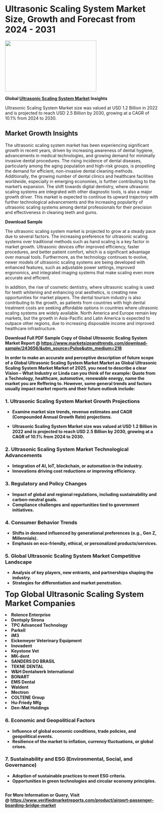<H1>Ultrasonic Scaling System Market Size, Growth and Forecast from 2024 - 2031</H1><img class="aligncenter size-medium wp-image-584254" src="https://thirdeyenews.in/wp-content/uploads/2024/09/Global-Market-Research-300x168.jpeg" alt="" width="300" height="168" /><p><strong>Global&nbsp;<a href="https://www.marketsizeandtrends.com/download-sample/243656/&amp;utm_source=Pulse&amp;utm_medium=218">Ultrasonic Scaling System Market</a> Insights</strong></p><p>Ultrasonic Scaling System Market size was valued at USD 1.2 Billion in 2022 and is projected to reach USD 2.5 Billion by 2030, growing at a CAGR of 10.1% from 2024 to 2030.</p><p><h2>Market Growth Insights</h2> <p>The ultrasonic scaling system market has been experiencing significant growth in recent years, driven by increasing awareness of dental hygiene, advancements in medical technologies, and growing demand for minimally invasive dental procedures. The rising incidence of dental diseases, particularly among the aging population and high-risk groups, is propelling the demand for efficient, non-invasive dental cleaning methods. Additionally, the growing number of dental clinics and healthcare facilities worldwide, especially in emerging economies, is further contributing to the market’s expansion. The shift towards digital dentistry, where ultrasonic scaling systems are integrated with other diagnostic tools, is also a major growth driver. This market is expected to continue its upward trajectory with further technological advancements and the increasing popularity of ultrasonic scaling systems among dental professionals for their precision and effectiveness in cleaning teeth and gums.</p> <p><strong>Download Sample</strong></p> <p>The ultrasonic scaling system market is projected to grow at a steady pace due to several factors. The increasing preference for ultrasonic scaling systems over traditional methods such as hand scaling is a key factor in market growth. Ultrasonic devices offer improved efficiency, faster procedures, and better patient comfort, which is a significant advantage over manual tools. Furthermore, as the technology continues to evolve, newer models of ultrasonic scaling systems are being developed with enhanced features, such as adjustable power settings, improved ergonomics, and integrated imaging systems that make scaling even more accurate and efficient.</p> <p>In addition, the rise of cosmetic dentistry, where ultrasonic scaling is used for teeth whitening and enhancing oral aesthetics, is creating new opportunities for market players. The dental tourism industry is also contributing to the growth, as patients from countries with high dental treatment costs are seeking affordable options in countries where ultrasonic scaling systems are widely available. North America and Europe remain key markets, but the growth in Asia-Pacific and Latin America is expected to outpace other regions, due to increasing disposable income and improved healthcare infrastructure.</p> <p><strong></p><p><span class=""><strong>Download Full PDF Sample Copy of Global Ultrasonic Scaling System Market Report</strong> @ <a href="https://www.marketsizeandtrends.com/download-sample/243656/&amp;utm_source=Pulse&amp;utm_medium=218" target="_blank">https://www.marketsizeandtrends.com/download-sample/243656/&amp;utm_source=Pulse&amp;utm_medium=218</a></span></p><p>In order to make an accurate and perceptive description of future scope of a Global&nbsp;Ultrasonic Scaling System Market Market as Global&nbsp;Ultrasonic Scaling System Market Market of 2025, you need to describe a clear Vision &ndash; What Industry or Linda can you think of for example: Quote from a Technology, healthcare, automotive, renewable energy, name the market you are Reffering to. However, some general trends and factors usually impact market reports and their future outlook include:</p><h3>1.&nbsp;<strong>Ultrasonic Scaling System Market Growth Projections</strong></h3><ul><li>Examine market size trends, revenue estimates and CAGR (Compounded Annual Growth Rate) projections.</li><li><p>Ultrasonic Scaling System Market size was valued at USD 1.2 Billion in 2022 and is projected to reach USD 2.5 Billion by 2030, growing at a CAGR of 10.1% from 2024 to 2030.</p></li></ul><h3>2.&nbsp;<strong>Ultrasonic Scaling System Market Technological Advancements</strong></h3><ul><li>Integration of AI, IoT, blockchain, or automation in the industry.</li><li>Innovations driving cost reductions or improving efficiency.</li></ul><h3>3.&nbsp;<strong>Regulatory and Policy Changes</strong></h3><ul><li>Impact of global and regional regulations, including sustainability and carbon-neutral goals.</li><li>Compliance challenges and opportunities tied to government initiatives.</li></ul><h3>4.&nbsp;<strong>Consumer Behavior Trends</strong></h3><ul><li>Shifts in demand influenced by generational preferences (e.g., Gen Z, Millennials).</li><li>Emphasis on eco-friendly, ethical, or personalized products/services.</li></ul><h3>5.&nbsp;<strong>Global Ultrasonic Scaling System Market Competitive Landscape</strong></h3><ul><li>Analysis of key players, new entrants, and partnerships shaping the industry.</li><li>Strategies for differentiation and market penetration.</li></ul><p data-pm-slice="1 1 []"><span style="color: inherit; font-family: inherit; font-size: 25px;">Top Global Ultrasonic Scaling System Market Companies</span></p><div class="" data-test-id=""><p><li>Rolence Enterprise</li><li> Dentsply Sirona</li><li> TPC Advanced Technology</li><li> Parkell</li><li> iM3</li><li> Eickemeyer Veterinary Equipment</li><li> Inovadent</li><li> Keystone Vet</li><li> MK-dent</li><li> SANDERS DO BRASIL</li><li> TEKNE DENTAL</li><li> W&H Dentalwerk International</li><li> BONART</li><li> EMS Dental</li><li> Waldent</li><li> Mectron</li><li> COLTENE Group</li><li> Hu-Friedy Mfg</li><li> Den-Mat Holdings</li></p></div><h3>6.&nbsp;<strong>Economic and Geopolitical Factors</strong></h3><ul><li>Influence of global economic conditions, trade policies, and geopolitical events.</li><li>Resilience of the market to inflation, currency fluctuations, or global crises.</li></ul><h3>7.&nbsp;<strong>Sustainability and ESG (Environmental, Social, and Governance)</strong></h3><ul><li>Adoption of sustainable practices to meet ESG criteria.</li><li>Opportunities in green technologies and circular economy principles.</li></ul><h2><strong style="font-size: 14px;">For More Information or Query, Visit @&nbsp;</strong><a style="background-color: #ffffff; font-size: 14px;" href="https://www.marketsizeandtrends.com/report/ultrasonic-scaling-system-market/" target="_blank">https://www.verifiedmarketreports.com/product/airport-passenger-boarding-bridge-market</a></h2>
